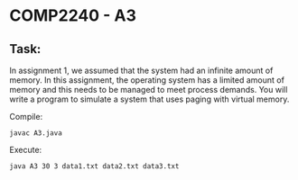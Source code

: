# COMP2240 - A3

## Task:
In assignment 1, we assumed that the system had an infinite amount of memory.
In this assignment, the operating system has a limited amount of memory and this needs
to be managed to meet process demands. You will write a program to simulate a system
that uses paging with virtual memory.

Compile:
    
    javac A3.java
    
Execute:
    
    java A3 30 3 data1.txt data2.txt data3.txt